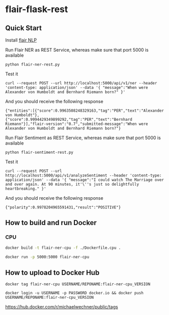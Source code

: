 # flair-flask-rest

## Quick Start

Install [flair NLP](https://github.com/flairNLP/flair)

Run Flair NER as REST Service, whereas make sure that port 5000 is available

```
python flair-ner-rest.py
```

Test it

```
curl --request POST --url http://localhost:5000/api/v1/ner --header 'content-type: application/json' --data '{ "message":"When were Alexander von Humboldt and Bernhard Riemann born?" }'
```

And you should receive the following response

```
{"entities":[{"score":0.9963508248329163,"tag":"PER","text":"Alexander von Humboldt"},{"score":0.9994429349899292,"tag":"PER","text":"Bernhard Riemann"}],"flair-version":"0.7","submitted-message":"When were Alexander von Humboldt and Bernhard Riemann born?"}
```

Run Flair Sentiment as REST Service, whereas make sure that port 5000 is available

```
python flair-sentiment-rest.py
```

Test it

```
curl --request POST --url http://localhost:5000/api/v1/analyzeSentiment --header 'content-type: application/json' --data '{ "message":"I could watch The Marriage over and over again. At 90 minutes, it'\''s just so delightfully heartbreaking." }'
```

And you should receive the following response

```
{"polarity":0.9978204965591431,"result":"POSITIVE"}
```

## How to build and run Docker

### CPU

```bash
docker build -t flair-ner-cpu -f ./Dockerfile.cpu .
```

```bash
docker run -p 5000:5000 flair-ner-cpu
```

## How to upload to Docker Hub

```
docker tag flair-ner-cpu USERNAME/REPONAME:flair-ner-cpu_VERSION
```

```
docker login -u USERNAME -p PASSWORD docker.io && docker push USERNAME/REPONAME:flair-ner-cpu_VERSION
```

https://hub.docker.com/r/michaelwechner/public/tags
